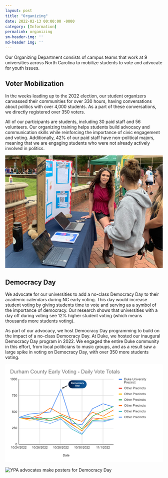 ```yaml
---
layout: post
title: "Organizing"
date: 2022-02-13 00:00:00 -0000
category: [Information]
permalink: organizing
sm-header-img: ''
md-header img: ''
---
```


Our Organizing Department consists of campus teams that work at  9 universities across North Carolina to mobilize students to vote and advocate for youth issues. 

## Voter Mobilization

In the weeks leading up to the 2022 election, our student organizers canvassed their communities for over 330 hours, having conversations about politics with over 4,000 students. As a part of these conversations, we directly registered over 350 voters.

All of our participants are students, including 30 paid staff and 56 volunteers. Our organizing training helps students build advocacy and communication skills while reinforcing the importance of civic engagement and voting. Additionally, 42% of our paid staff have non-political majors, meaning that we are engaging students who were not already actively involved in politics.

![Mobilizing Youth Voters](/assets/img/voter-mobilization.JPEG)

## Democracy Day

We advocate for our universities to add a no-class Democracy Day to their academic calendars during NC early voting. This day would increase student voting by giving students time to vote and serving as a symbol of the importance of democracy. Our research shows that universities with a day off during voting see 12% higher student voting (which means thousands more students voting).

As part of our advocacy, we host Democracy Day programming to build on the impact of a no-class Democracy Day. At Duke, we hosted our inaugural Democracy Day program in 2022. We engaged the entire Duke community in this effort, from local politicians to music groups, and as a result saw a large spike in voting on Democracy Day, with over 350 more students voting.

![A graph showing the effect of Democracy Day on Durham voter turnout](/assets/img/democracy-day-graph.png)

![YPA advocates make posters for Democracy Day](/assets/img/democracy-day-signage.JPG)